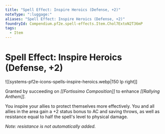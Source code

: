 ```yaml
---
title: "Spell Effect: Inspire Heroics (Defense, +2)"
noteType: ":luggage:"
aliases: "Spell Effect: Inspire Heroics (Defense, +2)"
foundryId: Compendium.pf2e.spell-effects.Item.Chol7ExtoN2T36mP
tags:
  - Item
---
```


# Spell Effect: Inspire Heroics (Defense, +2)
![[systems-pf2e-icons-spells-inspire-heroics.webp|150 lp right]]

Granted by succeeding on _[[Fortissimo Composition]]_ to enhance _[[Rallying Anthem]]_.

You inspire your allies to protect themselves more effectively. You and all allies in the area gain a +2 status bonus to AC and saving throws, as well as resistance equal to half the spell's level to physical damage.

_Note: resistance is not automatically added._
